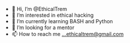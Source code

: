- 👋 Hi, I’m @EthicalTrem
- 👀 I’m interested in ethical hacking
- 🌱 I’m currently learning BASH and Python
- 💞️ I’m looking for a mentor
- 📫 How to reach me ...ethicaltrem@gmail.com

<!---
EthicalTrem/EthicalTrem is a ✨ special ✨ repository because its `README.md` (this file) appears on your GitHub profile.
You can click the Preview link to take a look at your changes.
--->
